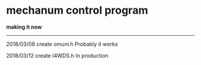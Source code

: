 # mechanum control program
**making it now**

---

2018/03/08 create omuni.h
Probably it works

2018/03/12 create I4WDS.h
In production

